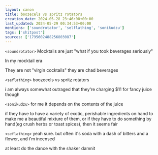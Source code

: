 ```yaml
---
layout: canon
title: boozecels vs spritz rotators
creation_date: 2024-05-28 23:46:08+00:00
last_updated: 2024-05-29 00:34:53+00:00
mentions: ['soundrotator', 'selflathing', 'sonikudzu']
tags: ['shitpost']
sources: ['1795602488256803087']
---
```


`<soundrotator>` Mocktails are just "what if you took beverages seriously"  

In my mocktail era  

They are not "virgin cocktails" they are chad beverages  

`<seflathing>` boozecels vs spritz rotators  

i am always somewhat outraged that they're charging $11 for fancy juice though  

`<sonikudzu>` for me it depends on the contents of the juice  
  
if they have to have a variety of exotic, perishable ingredients on hand to make me a beautiful mixture of them, or if they have to do something by hand(eg crush herbs or toast spices), then it seems fair  

`<seflathing>` yeah sure. but often it's soda with a dash of bitters and a flower, and i'm incensed  

at least do the dance with the shaker damnit  
